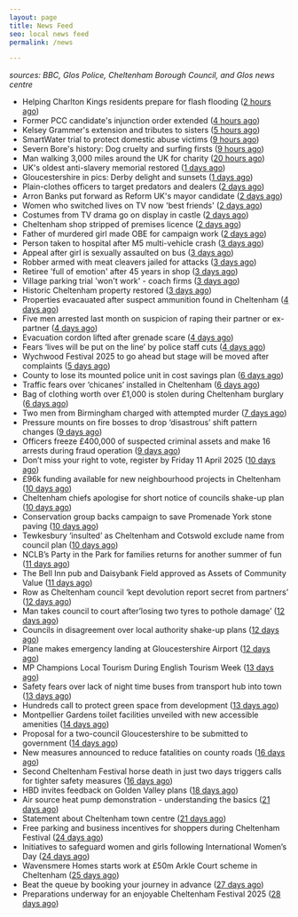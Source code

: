 ```yaml
---
layout: page
title: News Feed
seo: local news feed
permalink: /news

---
```


_sources: BBC, Glos Police, Cheltenham Borough Council, and Glos news centre_

<!-- news_marker starts -->
- Helping Charlton Kings residents prepare for flash flooding ([2 hours ago](https://www.cheltenham.gov.uk/news/article/3000/helping_charlton_kings_residents_prepare_for_flash_flooding))
- Former PCC candidate's injunction order extended ([4 hours ago](https://www.bbc.com/news/articles/cde2yezdzn0o))
- Kelsey Grammer's extension and tributes to sisters ([5 hours ago](https://www.bbc.com/news/articles/c5y6317vn99o))
- SmartWater trial to protect domestic abuse victims ([9 hours ago](https://www.bbc.com/news/articles/cvg573zv3p8o))
- Severn Bore's history: Dog cruelty and surfing firsts ([9 hours ago](https://www.bbc.com/news/articles/cx2e2501nk0o))
- Man walking 3,000 miles around the UK for charity ([20 hours ago](https://www.bbc.com/news/articles/cz6dxnxqgw6o))
- UK's oldest anti-slavery memorial restored ([1 days ago](https://www.bbc.com/news/articles/cx2g954nyrpo))
- Gloucestershire in pics: Derby delight and sunsets ([1 days ago](https://www.bbc.com/news/articles/czjer7m1kwpo))
- Plain-clothes officers to target predators and dealers ([2 days ago](https://www.bbc.com/news/articles/cly6y56ne5no))
- Arron Banks put forward as Reform UK's mayor candidate ([2 days ago](https://www.bbc.com/news/articles/cgj5jddgy3lo))
- Women who switched lives on TV now 'best friends' ([2 days ago](https://www.bbc.com/news/articles/cgj5xwlyn48o))
- Costumes from TV drama go on display in castle ([2 days ago](https://www.bbc.com/news/articles/cge13yzyl5do))
- Cheltenham shop stripped of premises licence ([2 days ago](https://gloucesternewscentre.co.uk/cheltenham-shop-stripped-of-premises-licence/))
- Father of murdered girl made OBE for campaign work ([2 days ago](https://www.bbc.com/news/articles/c7989q1xgrdo))
- Person taken to hospital after M5 multi-vehicle crash ([3 days ago](https://www.bbc.com/news/articles/c1kjk43wv9no))
- Appeal after girl is sexually assaulted on bus ([3 days ago](https://www.bbc.com/news/articles/c0egegzq8xro))
- Robber armed with meat cleavers jailed for attacks ([3 days ago](https://www.bbc.com/news/articles/c5yx1v5d40vo))
- Retiree 'full of emotion' after 45 years in shop ([3 days ago](https://www.bbc.com/news/articles/ckg858r0gwwo))
- Village parking trial 'won't work' - coach firms ([3 days ago](https://www.bbc.com/news/articles/cjw2zlp61weo))
- Historic Cheltenham property restored ([3 days ago](https://gloucesternewscentre.co.uk/historic-cheltenham-property-restored/))
- Properties evacauated after suspect ammunition found in Cheltenham ([4 days ago](https://gloucesternewscentre.co.uk/propeties-evacauated-after-suspect-ammuintion-found-in-cheltenham/))
- Five men arrested last month on suspicion of raping their partner or ex-partner ([4 days ago](https://gloucesternewscentre.co.uk/five-men-arrested-last-month-on-suspicion-of-raping-their-partner-or-ex-partner/))
- Evacuation cordon lifted after grenade scare ([4 days ago](https://gloucesternewscentre.co.uk/evacuation-cordon-lifted-after-grenade-scare/))
- Fears ‘lives will be put on the line’ by police staff cuts ([4 days ago](https://gloucesternewscentre.co.uk/fears-lives-will-be-put-on-the-line-by-police-staff-cuts/))
- Wychwood Festival 2025 to go ahead but stage will be moved after complaints ([5 days ago](https://gloucesternewscentre.co.uk/wychwood-festival-2025-to-go-ahead-but-stage-will-be-moved-after-complaints/))
- County to lose its mounted police unit in cost savings plan ([6 days ago](https://gloucesternewscentre.co.uk/county-to-lose-its-mounted-police-unit-in-cost-savings-plan/))
- Traffic fears over ‘chicanes’ installed in Cheltenham ([6 days ago](https://gloucesternewscentre.co.uk/traffic-fears-over-chicanes-installed-in-cheltenham/))
- Bag of clothing worth over £1,000 is stolen during Cheltenham burglary ([6 days ago](https://gloucesternewscentre.co.uk/bag-of-clothing-worth-over-1000-is-stolen-during-cheltenham-burglary/))
- Two men from Birmingham charged with attempted murder ([7 days ago](https://gloucesternewscentre.co.uk/two-men-from-birmingham-charged-with-attempted-murder/))
- Pressure mounts on fire bosses to drop ‘disastrous’ shift pattern changes ([9 days ago](https://gloucesternewscentre.co.uk/pressure-mounts-on-fire-bosses-to-drop-disastrous-shift-pattern-changes/))
- Officers freeze £400,000 of suspected criminal assets and make 16 arrests during fraud operation ([9 days ago](https://gloucesternewscentre.co.uk/officers-freeze-400000-of-suspected-criminal-assets-and-make-16-arrests-during-fraud-operation/))
- Don’t miss your right to vote, register by Friday 11 April 2025 ([10 days ago](https://www.cheltenham.gov.uk/news/article/2999/dont_miss_your_right_to_vote_register_by_friday_11_april_2025))
- £96k funding available for new neighbourhood projects in Cheltenham ([10 days ago](https://www.cheltenham.gov.uk/news/article/2998/96k_funding_available_for_new_neighbourhood_projects_in_cheltenham))
- Cheltenham chiefs apologise for short notice of councils shake-up plan ([10 days ago](https://gloucesternewscentre.co.uk/cheltenham-chiefs-apologise-for-short-notice-of-councils-shake-up-plan/))
- Conservation group backs campaign to save Promenade York stone paving ([10 days ago](https://gloucesternewscentre.co.uk/conservation-group-backs-campaign-to-save-promenade-york-stone-paving/))
- Tewkesbury ‘insulted’ as Cheltenham and Cotswold exclude name from council plan ([10 days ago](https://gloucesternewscentre.co.uk/tewkesbury-insulted-as-cheltenham-and-cotswold-exclude-name-from-council-plan/))
- NCLB’s Party in the Park for families returns for another summer of fun ([11 days ago](https://www.cheltenham.gov.uk/news/article/2997/nclbs_party_in_the_park_for_families_returns_for_another_summer_of_fun))
- The Bell Inn pub and Daisybank Field approved as Assets of Community Value ([11 days ago](https://www.cheltenham.gov.uk/news/article/2996/the_bell_inn_pub_and_daisybank_field_approved_as_assets_of_community_value))
- Row as Cheltenham council ‘kept devolution report secret from partners’ ([12 days ago](https://gloucesternewscentre.co.uk/row-as-cheltenham-council-kept-devolution-report-secret-from-partners/))
- Man takes council to court after’losing two tyres to pothole damage’ ([12 days ago](https://gloucesternewscentre.co.uk/man-takes-council-to-court-afterlosing-two-tyres-to-pothole-damage/))
- Councils in disagreement over local authority shake-up plans ([12 days ago](https://gloucesternewscentre.co.uk/councils-in-disagreement-over-local-authority-shake-up-plans/))
- Plane makes emergency landing at Gloucestershire Airport ([12 days ago](https://gloucesternewscentre.co.uk/plane-makes-emergency-landing-at-gloucestershire-airport/))
- MP Champions Local Tourism During English Tourism Week ([13 days ago](https://gloucesternewscentre.co.uk/mp-champions-local-tourism-during-english-tourism-week/))
- Safety fears over lack of night time buses from transport hub into town ([13 days ago](https://gloucesternewscentre.co.uk/safety-fears-over-lack-of-night-time-buses-from-transport-hub-into-town/))
- Hundreds call to protect green space from development ([13 days ago](https://gloucesternewscentre.co.uk/hundreds-call-to-protect-green-space-from-development/))
- Montpellier Gardens toilet facilities unveiled with new accessible amenities ([14 days ago](https://www.cheltenham.gov.uk/news/article/2995/montpellier_gardens_toilet_facilities_unveiled_with_new_accessible_amenities))
- Proposal for a two-council Gloucestershire to be submitted to government ([14 days ago](https://www.cheltenham.gov.uk/news/article/2994/proposal_for_a_two-council_gloucestershire_to_be_submitted_to_government))
- New measures announced to reduce fatalities on county roads ([16 days ago](https://gloucesternewscentre.co.uk/new-measures-announced-to-reduce-fatalities-on-county-roads/))
- Second Cheltenham Festival horse death in just two days triggers calls for tighter safety measures ([16 days ago](https://gloucesternewscentre.co.uk/second-cheltenham-festival-horse-death-in-just-two-days-triggers-calls-for-tighter-safety-measures/))
- HBD invites feedback on Golden Valley plans ([18 days ago](https://www.cheltenham.gov.uk/news/article/2993/hbd_invites_feedback_on_golden_valley_plans))
- Air source heat pump demonstration - understanding the basics ([21 days ago](https://www.cheltenham.gov.uk/news/article/2992/air_source_heat_pump_demonstration_-_understanding_the_basics))
- Statement about Cheltenham town centre ([21 days ago](https://www.cheltenham.gov.uk/news/article/2991/statement_about_cheltenham_town_centre))
- Free parking and business incentives for shoppers during Cheltenham Festival ([24 days ago](https://www.cheltenham.gov.uk/news/article/2990/free_parking_and_business_incentives_for_shoppers_during_cheltenham_festival))
- Initiatives to safeguard women and girls following International Women’s Day ([24 days ago](https://www.cheltenham.gov.uk/news/article/2989/initiatives_to_safeguard_women_and_girls_following_international_womens_day))
- Wavensmere Homes starts work at £50m Arkle Court scheme in Cheltenham ([25 days ago](https://www.cheltenham.gov.uk/news/article/2988/wavensmere_homes_starts_work_at_50m_arkle_court_scheme_in_cheltenham))
- Beat the queue by booking your journey in advance ([27 days ago](https://www.cheltenham.gov.uk/news/article/2987/beat_the_queue_by_booking_your_journey_in_advance))
- Preparations underway for an enjoyable Cheltenham Festival 2025 ([28 days ago](https://www.cheltenham.gov.uk/news/article/2986/preparations_underway_for_an_enjoyable_cheltenham_festival_2025))

<!-- news_marker ends -->
